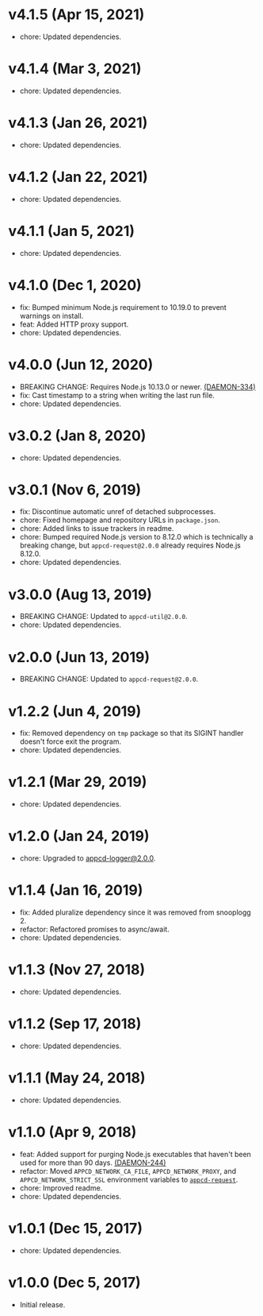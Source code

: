 # v4.1.5 (Apr 15, 2021)

 * chore: Updated dependencies.

# v4.1.4 (Mar 3, 2021)

 * chore: Updated dependencies.

# v4.1.3 (Jan 26, 2021)

 * chore: Updated dependencies.

# v4.1.2 (Jan 22, 2021)

 * chore: Updated dependencies.

# v4.1.1 (Jan 5, 2021)

 * chore: Updated dependencies.

# v4.1.0 (Dec 1, 2020)

 * fix: Bumped minimum Node.js requirement to 10.19.0 to prevent warnings on install.
 * feat: Added HTTP proxy support.
 * chore: Updated dependencies.

# v4.0.0 (Jun 12, 2020)

 * BREAKING CHANGE: Requires Node.js 10.13.0 or newer.
   [(DAEMON-334)](https://jira.appcelerator.org/browse/DAEMON-334)
 * fix: Cast timestamp to a string when writing the last run file.
 * chore: Updated dependencies.

# v3.0.2 (Jan 8, 2020)

 * chore: Updated dependencies.

# v3.0.1 (Nov 6, 2019)

 * fix: Discontinue automatic unref of detached subprocesses.
 * chore: Fixed homepage and repository URLs in `package.json`.
 * chore: Added links to issue trackers in readme.
 * chore: Bumped required Node.js version to 8.12.0 which is technically a breaking change, but
   `appcd-request@2.0.0` already requires Node.js 8.12.0.
 * chore: Updated dependencies.

# v3.0.0 (Aug 13, 2019)

 * BREAKING CHANGE: Updated to `appcd-util@2.0.0`.
 * chore: Updated dependencies.

# v2.0.0 (Jun 13, 2019)

 * BREAKING CHANGE: Updated to `appcd-request@2.0.0`.

# v1.2.2 (Jun 4, 2019)

 * fix: Removed dependency on `tmp` package so that its SIGINT handler doesn't force exit the
   program.
 * chore: Updated dependencies.

# v1.2.1 (Mar 29, 2019)

 * chore: Updated dependencies.

# v1.2.0 (Jan 24, 2019)

 * chore: Upgraded to appcd-logger@2.0.0.

# v1.1.4 (Jan 16, 2019)

 * fix: Added pluralize dependency since it was removed from snooplogg 2.
 * refactor: Refactored promises to async/await.
 * chore: Updated dependencies.

# v1.1.3 (Nov 27, 2018)

 * chore: Updated dependencies.

# v1.1.2 (Sep 17, 2018)

 * chore: Updated dependencies.

# v1.1.1 (May 24, 2018)

 * chore: Updated dependencies.

# v1.1.0 (Apr 9, 2018)

 * feat: Added support for purging Node.js executables that haven't been used for more than 90
   days. [(DAEMON-244)](https://jira.appcelerator.org/browse/DAEMON-244)
 * refactor: Moved `APPCD_NETWORK_CA_FILE`, `APPCD_NETWORK_PROXY`, and `APPCD_NETWORK_STRICT_SSL`
   environment variables to [`appcd-request`](https://npmjs.org/package/appcd-request).
 * chore: Improved readme.
 * chore: Updated dependencies.

# v1.0.1 (Dec 15, 2017)

 * chore: Updated dependencies.

# v1.0.0 (Dec 5, 2017)

 - Initial release.
